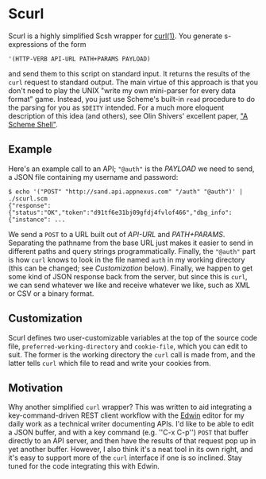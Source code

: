 # Scurl

Scurl is a highly simplified Scsh wrapper for [curl(1)](http://curl.haxx.se/docs/manpage.html). You generate s-expressions of the form

    '(HTTP-VERB API-URL PATH+PARAMS PAYLOAD)

and send them to this script on standard input. It returns the results of the `curl` request to standard output. The main virtue of this approach is that you don't need to play the UNIX "write my own mini-parser for every data format" game. Instead, you just use Scheme's built-in `read` procedure to do the parsing for you as `$DEITY` intended. For a much more eloquent description of this idea (and others), see Olin Shivers' excellent paper, ["A Scheme Shell"](http://www.scsh.net/docu/scsh-paper/scsh-paper.html).

## Example

Here's an example call to an API; `"@auth"` is the _PAYLOAD_ we need to send, a JSON file containing my username and password:

    $ echo '("POST" "http://sand.api.appnexus.com" "/auth" "@auth")' | ./scurl.scm
    {"response":{"status":"OK","token":"d91tf6e31bj09gfdj4fvlof466","dbg_info":{"instance": ...

We send a `POST` to a URL built out of _API-URL_ and _PATH+PARAMS_. Separating the pathname from the base URL just makes it easier to send in different paths and query strings programmatically.  Finally, the `"@auth"` part is how `curl` knows to look in the file named `auth` in my working directory (this can be changed; see *Customization* below). Finally, we happen to get some kind of JSON response back from the server, but since this is `curl`, we can send whatever we like and receive whatever we like, such as XML or CSV or a binary format.

## Customization

Scurl defines two user-customizable variables at the top of the source code file, `preferred-working-directory` and `cookie-file`, which you can edit to suit. The former is the working directory the `curl` call is made from, and the latter tells `curl` which file to read and write your cookies from.

## Motivation

Why another simplified `curl` wrapper? This was written to aid integrating a key-command-driven REST client workflow with the [Edwin](http://www.gnu.org/software/mit-scheme/documentation/mit-scheme-user/Edwin.html) editor for my daily work as a technical writer documenting APIs. I'd like to be able to edit a JSON buffer, and with a key command (e.g. ''C-x C-p'') `POST` that buffer directly to an API server, and then have the results of that request pop up in yet another buffer. However, I also think it's a neat tool in its own right, and it's easy to support more of the `curl` interface if one is so inclined. Stay tuned for the code integrating this with Edwin.
